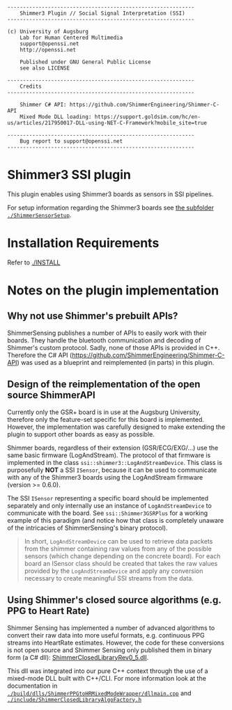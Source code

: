 ```
------------------------------------------------------------
	Shimmer3 Plugin // Social Signal Interpretation (SSI)
------------------------------------------------------------

(c) University of Augsburg
	Lab for Human Centered Multimedia
	support@openssi.net
	http://openssi.net

	Published under GNU General Public License 
	see also LICENSE
	
------------------------------------------------------------
	Credits
------------------------------------------------------------

	Shimmer C# API: https://github.com/ShimmerEngineering/Shimmer-C-API
    Mixed Mode DLL loading: https://support.goldsim.com/hc/en-us/articles/217950017-DLL-using-NET-C-Framework?mobile_site=true
	
------------------------------------------------------------
	Bug report to support@openssi.net
------------------------------------------------------------
```

# Shimmer3 SSI plugin
This plugin enables using Shimmer3 boards as sensors in SSI pipelines.

For setup information regarding the Shimmer3 boards see [the subfolder `./ShimmerSensorSetup`](./ShimmerSensorSetup).

# Installation Requirements
Refer to [./INSTALL](./INSTALL)

# Notes on the plugin implementation

## Why not use Shimmer's prebuilt APIs?
ShimmerSensing publishes a number of APIs to easily work with their boards. They handle the bluetooth communication and decoding of Shimmer's custom protocol. Sadly, none of those APIs is provided in C++. Therefore the C# API (https://github.com/ShimmerEngineering/Shimmer-C-API) was used as a blueprint and reimplemented (in parts) in this plugin.

## Design of the reimplementation of the open source ShimmerAPI
Currently only the GSR+ board is in use at the Augsburg University, therefore only the feature-set specific for this board is implemented. However, the implementation was carefully designed to make extending the plugin to support other boards as easy as possible.

Shimmer boards, regardless of their extension (GSR/ECG/EXG/...) use the same basic firmware (LogAndStream). The protocol of that firmware is implemented in the class `ssi::shimmer3::LogAndStreamDevice`. This class is purposefully __NOT__ a SSI `ISensor`, because it can be used to communicate with any of the Shimmer3 boards using the LogAndStream firmware (version >= 0.6.0).

The SSI `ISensor` representing a specific board should be implemented separately and only internally use an instance of `LogAndStreamDevice` to communicate with the board. See `ssi::Shimmer3GSRPlus` for a working example of this paradigm (and notice how that class is completely unaware of the intricacies of ShimmerSensing's binary protocol).

> In short, `LogAndStreamDevice` can be used to retrieve data packets from the shimmer containing raw values from any of the possible sensors (which change depending on the concrete board). For each board an ISensor class should be created that takes the raw values provided by the `LogAndStreamDevice` and apply any conversion necessary to create meaningful SSI streams from the data.

## Using Shimmer's closed source algorithms (e.g. PPG to Heart Rate)
Shimmer Sensing has implemented a number of advanced algorithms to convert their raw data into more useful formats, e.g. continuous PPG streams into HeartRate estimates. However, the code for these conversions is not open source and Shimmer Sensing only published them in binary form (a C# dll): [ShimmerClosedLibraryRev0_5.dll](https://github.com/ShimmerEngineering/Shimmer-C-API/blob/master/ShimmerPPGHRGSRConsoleAppExample/ShimmerConsoleAppExample/libs/ShimmerClosedLibraryRev0_5.dll).

This dll was integrated into our pure C++ context through the use of a mixed-mode DLL built with C++/CLI. For more information look at the documentation in [`./build/dlls/ShimmerPPGtoHRMixedModeWrapper/dllmain.cpp`](./build/dlls/ShimmerPPGtoHRMixedModeWrapper/dllmain.cpp) and [`./include/ShimmerClosedLibraryAlgoFactory.h`](./include/ShimmerClosedLibraryAlgoFactory.h)